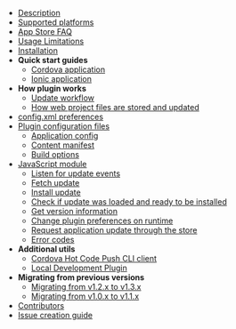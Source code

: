 - [Description](https://github.com/nordnet/cordova-hot-code-push/wiki)
- [Supported platforms](https://github.com/nordnet/cordova-hot-code-push/wiki/Supported-platforms)
- [App Store FAQ](https://github.com/nordnet/cordova-hot-code-push/wiki/App-Store-FAQ)
- [Usage Limitations](https://github.com/nordnet/cordova-hot-code-push/wiki/Usage-Limitations)
- [Installation](https://github.com/nordnet/cordova-hot-code-push/wiki/Installation)
- **Quick start guides**
  - [Cordova application](https://github.com/nordnet/cordova-hot-code-push/wiki/Quick-start-guide-for-Cordova-project)
  - [Ionic application](https://github.com/nordnet/cordova-hot-code-push/wiki/Quick-start-guide-for-Ionic-project)
- **How plugin works**
  - [Update workflow](https://github.com/nordnet/cordova-hot-code-push/wiki/Update-workflow)
  - [How web project files are stored and updated](https://github.com/nordnet/cordova-hot-code-push/wiki/How-web-project-files-are-stored-and-updated)
- [config.xml preferences](https://github.com/nordnet/cordova-hot-code-push/wiki/Cordova-config-preferences)
- [Plugin configuration files](https://github.com/nordnet/cordova-hot-code-push/wiki/Plugin-configuration-files)
  - [Application config](https://github.com/nordnet/cordova-hot-code-push/wiki/Application-config)
  - [Content manifest](https://github.com/nordnet/cordova-hot-code-push/wiki/Content-manifest)
  - [Build options](https://github.com/nordnet/cordova-hot-code-push/wiki/Build-options)
- [JavaScript module](https://github.com/nordnet/cordova-hot-code-push/wiki/JavaScript-module)
  - [Listen for update events](https://github.com/nordnet/cordova-hot-code-push/wiki/Listen-for-update-events)
  - [Fetch update](https://github.com/nordnet/cordova-hot-code-push/wiki/Fetch-update)
  - [Install update](https://github.com/nordnet/cordova-hot-code-push/wiki/Install-update)
  - [Check if update was loaded and ready to be installed](https://github.com/nordnet/cordova-hot-code-push/wiki/Check-if-update-was-loaded-and-ready-to-be-installed)
  - [Get version information](https://github.com/nordnet/cordova-hot-code-push/wiki/Get-version-information)
  - [Change plugin preferences on runtime](https://github.com/nordnet/cordova-hot-code-push/wiki/Change-plugin-preferences-on-runtime)
  - [Request application update through the store](https://github.com/nordnet/cordova-hot-code-push/wiki/Request-application-update-through-the-store)
  - [Error codes](https://github.com/nordnet/cordova-hot-code-push/wiki/Error-codes)
- **Additional utils**
  - [Cordova Hot Code Push CLI client](https://github.com/nordnet/cordova-hot-code-push/wiki/Cordova-Hot-Code-Push-CLI-client)
  - [Local Development Plugin](https://github.com/nordnet/cordova-hot-code-push/wiki/Local-Development-Plugin)
- **Migrating from previous versions**
  - [Migrating from v1.2.x to v1.3.x](https://github.com/nordnet/cordova-hot-code-push/wiki/Migrating-from-v1.2.x-to-v1.3.x)
  - [Migrating from v1.0.x to v1.1.x](https://github.com/nordnet/cordova-hot-code-push/wiki/Migrating-from-v1.0.x-to-v1.1.x)
- [Contributors](https://github.com/nordnet/cordova-hot-code-push/wiki/Contributors)
- [Issue creation guide](https://github.com/nordnet/cordova-hot-code-push/wiki/Issue-creation-guide)